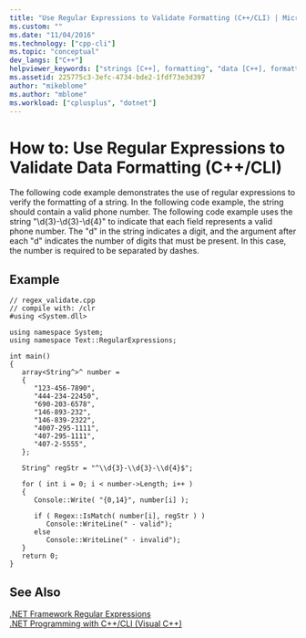```yaml
---
title: "Use Regular Expressions to Validate Formatting (C++/CLI) | Microsoft Docs"
ms.custom: ""
ms.date: "11/04/2016"
ms.technology: ["cpp-cli"]
ms.topic: "conceptual"
dev_langs: ["C++"]
helpviewer_keywords: ["strings [C++], formatting", "data [C++], formatting", "regular expressions [C++], validating data formatting"]
ms.assetid: 225775c3-3efc-4734-bde2-1fdf73e3d397
author: "mikeblome"
ms.author: "mblome"
ms.workload: ["cplusplus", "dotnet"]
---
```

# How to: Use Regular Expressions to Validate Data Formatting (C++/CLI)
The following code example demonstrates the use of regular expressions to verify the formatting of a string. In the following code example, the string should contain a valid phone number. The following code example uses the string "\d{3}-\d{3}-\d{4}" to indicate that each field represents a valid phone number. The "d" in the string indicates a digit, and the argument after each "d" indicates the number of digits that must be present. In this case, the number is required to be separated by dashes.  
  
## Example  
  
```  
// regex_validate.cpp  
// compile with: /clr  
#using <System.dll>  
  
using namespace System;  
using namespace Text::RegularExpressions;  
  
int main()  
{  
   array<String^>^ number =   
   {  
      "123-456-7890",   
      "444-234-22450",   
      "690-203-6578",   
      "146-893-232",  
      "146-839-2322",  
      "4007-295-1111",   
      "407-295-1111",   
      "407-2-5555",   
   };  
  
   String^ regStr = "^\\d{3}-\\d{3}-\\d{4}$";  
  
   for ( int i = 0; i < number->Length; i++ )  
   {  
      Console::Write( "{0,14}", number[i] );  
  
      if ( Regex::IsMatch( number[i], regStr ) )  
         Console::WriteLine(" - valid");  
      else  
         Console::WriteLine(" - invalid");  
   }  
   return 0;  
}  
```  
  
## See Also  
 [.NET Framework Regular Expressions](/dotnet/standard/base-types/regular-expressions)   
 [.NET Programming with C++/CLI (Visual C++)](../dotnet/dotnet-programming-with-cpp-cli-visual-cpp.md)